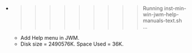 * >>>>>>>>> Running inst-min-win-jwm-help-manuals-text.sh ...
  * Add Help menu in JWM.
  * Disk size = 2490576K. Space Used = 36K.
